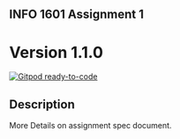 ## INFO 1601 Assignment 1
# Version 1.1.0

[![Gitpod ready-to-code](https://img.shields.io/badge/Gitpod-ready--to--code-blue?logo=gitpod)](https://gitpod.io/#https://github.com/uwidcit/info1601a1)

## Description


More Details on assignment spec document.


